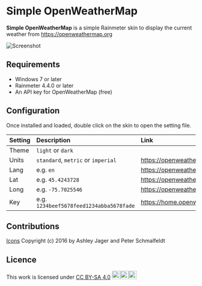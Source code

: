 Simple OpenWeatherMap
======
**Simple OpenWeatherMap** is a simple Rainmeter skin to display the current weather from https://openweathermap.org

![Screenshot](https://i.imgur.com/FhGAKEL.png)

## Requirements
- Windows 7 or later
- Rainmeter 4.4.0 or later
- An API key for OpenWeatherMap (free)

## Configuration
Once installed and loaded, double click on the skin to open the setting file.

| Setting | Description                             | Link                                     |
| :------ | :-------------------------------------- | :--------------------------------------- |
| Theme   | `light` or `dark`                       |                                          |
| Units   | `standard`, `metric` or `imperial`      | https://openweathermap.org/current#data  |
| Lang    | e.g. `en`                               | https://openweathermap.org/current#multi |
| Lat     | e.g. `45.4243728`                       | https://openweathermap.org/current#geo   |
| Long    | e.g. `-75.7025546`                      | https://openweathermap.org/current#geo   |
| Key     | e.g. `1234beef5678feed1234abba5678fade` | https://home.openweathermap.org/api_keys |

## Contributions
[Icons](https://github.com/manifestinteractive/weather-underground-icons) Copyright (c) 2016 by  Ashley Jager and Peter Schmalfeldt

## Licence
This work is licensed under [CC BY-SA 4.0](http://creativecommons.org/licenses/by-sa/4.0/) <img height="22" src="https://mirrors.creativecommons.org/presskit/icons/cc.svg"><img height="22" src="https://mirrors.creativecommons.org/presskit/icons/by.svg"><img height="22" src="https://mirrors.creativecommons.org/presskit/icons/sa.svg">

